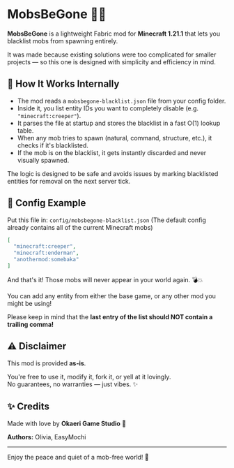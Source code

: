 # MobsBeGone 🐾🚫

**MobsBeGone** is a lightweight Fabric mod for **Minecraft 1.21.1** that lets you blacklist mobs from spawning entirely.

It was made because existing solutions were too complicated for smaller projects — so this one is designed with simplicity and efficiency in mind.

## 🔧 How It Works Internally

- The mod reads a `mobsbegone-blacklist.json` file from your config folder.
- Inside it, you list entity IDs you want to completely disable (e.g. `"minecraft:creeper"`).
- It parses the file at startup and stores the blacklist in a fast O(1) lookup table.
- When any mob tries to spawn (natural, command, structure, etc.), it checks if it's blacklisted.
- If the mob is on the blacklist, it gets instantly discarded and never visually spawned.

The logic is designed to be safe and avoids issues by marking blacklisted entities for removal on the next server tick.

## 📂 Config Example

Put this file in: `config/mobsbegone-blacklist.json` (The default config already contains all of the current Minecraft mobs)

```json
[
  "minecraft:creeper",
  "minecraft:enderman",
  "anothermod:somebaka"
]
```
And that's it! Those mobs will never appear in your world again. 💣💥

You can add any entity from either the base game, or any other mod you might be using!

Please keep in mind that the **last entry of the list should NOT contain a trailing comma!**

## ⚠️ Disclaimer

This mod is provided **as-is**.

You're free to use it, modify it, fork it, or yell at it lovingly.  
No guarantees, no warranties — just vibes. ✨

## ✨ Credits

Made with love by **Okaeri Game Studio** 💜

**Authors:** Olivia, EasyMochi

---

Enjoy the peace and quiet of a mob-free world! 🌸